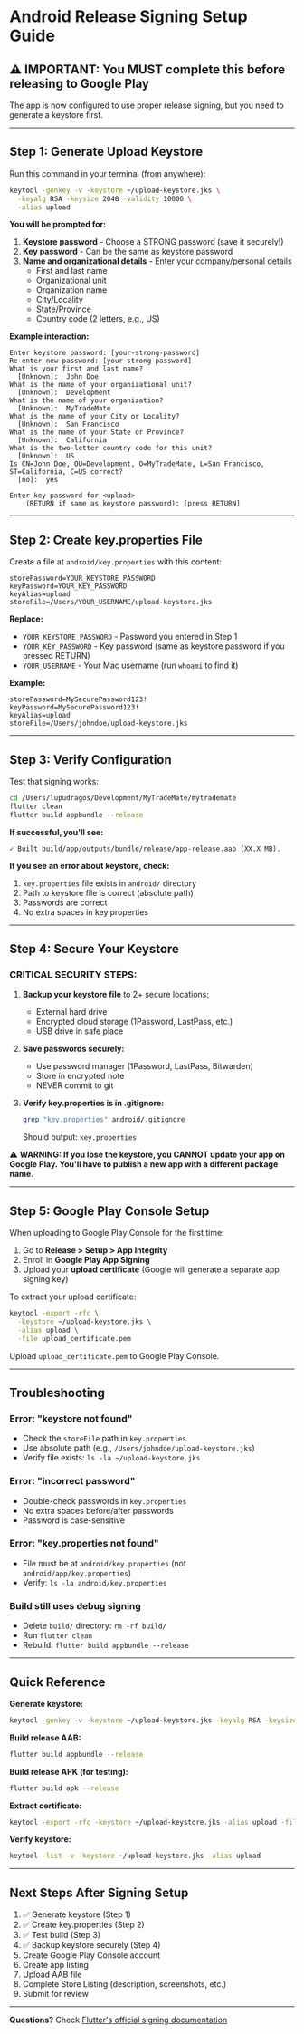 # Android Release Signing Setup Guide

## ⚠️ IMPORTANT: You MUST complete this before releasing to Google Play

The app is now configured to use proper release signing, but you need to generate a keystore first.

---

## Step 1: Generate Upload Keystore

Run this command in your terminal (from anywhere):

```bash
keytool -genkey -v -keystore ~/upload-keystore.jks \
  -keyalg RSA -keysize 2048 -validity 10000 \
  -alias upload
```

**You will be prompted for:**
1. **Keystore password** - Choose a STRONG password (save it securely!)
2. **Key password** - Can be the same as keystore password
3. **Name and organizational details** - Enter your company/personal details
   - First and last name
   - Organizational unit
   - Organization name
   - City/Locality
   - State/Province
   - Country code (2 letters, e.g., US)

**Example interaction:**
```
Enter keystore password: [your-strong-password]
Re-enter new password: [your-strong-password]
What is your first and last name?
  [Unknown]:  John Doe
What is the name of your organizational unit?
  [Unknown]:  Development
What is the name of your organization?
  [Unknown]:  MyTradeMate
What is the name of your City or Locality?
  [Unknown]:  San Francisco
What is the name of your State or Province?
  [Unknown]:  California
What is the two-letter country code for this unit?
  [Unknown]:  US
Is CN=John Doe, OU=Development, O=MyTradeMate, L=San Francisco, ST=California, C=US correct?
  [no]:  yes

Enter key password for <upload>
	(RETURN if same as keystore password): [press RETURN]
```

---

## Step 2: Create key.properties File

Create a file at `android/key.properties` with this content:

```properties
storePassword=YOUR_KEYSTORE_PASSWORD
keyPassword=YOUR_KEY_PASSWORD
keyAlias=upload
storeFile=/Users/YOUR_USERNAME/upload-keystore.jks
```

**Replace:**
- `YOUR_KEYSTORE_PASSWORD` - Password you entered in Step 1
- `YOUR_KEY_PASSWORD` - Key password (same as keystore password if you pressed RETURN)
- `YOUR_USERNAME` - Your Mac username (run `whoami` to find it)

**Example:**
```properties
storePassword=MySecurePassword123!
keyPassword=MySecurePassword123!
keyAlias=upload
storeFile=/Users/johndoe/upload-keystore.jks
```

---

## Step 3: Verify Configuration

Test that signing works:

```bash
cd /Users/lupudragos/Development/MyTradeMate/mytrademate
flutter clean
flutter build appbundle --release
```

**If successful, you'll see:**
```
✓ Built build/app/outputs/bundle/release/app-release.aab (XX.X MB).
```

**If you see an error about keystore, check:**
1. `key.properties` file exists in `android/` directory
2. Path to keystore file is correct (absolute path)
3. Passwords are correct
4. No extra spaces in key.properties

---

## Step 4: Secure Your Keystore

### CRITICAL SECURITY STEPS:

1. **Backup your keystore file** to 2+ secure locations:
   - External hard drive
   - Encrypted cloud storage (1Password, LastPass, etc.)
   - USB drive in safe place

2. **Save passwords securely:**
   - Use password manager (1Password, LastPass, Bitwarden)
   - Store in encrypted note
   - NEVER commit to git

3. **Verify key.properties is in .gitignore:**
   ```bash
   grep "key.properties" android/.gitignore
   ```
   Should output: `key.properties`

⚠️ **WARNING: If you lose the keystore, you CANNOT update your app on Google Play. You'll have to publish a new app with a different package name.**

---

## Step 5: Google Play Console Setup

When uploading to Google Play Console for the first time:

1. Go to **Release > Setup > App Integrity**
2. Enroll in **Google Play App Signing**
3. Upload your **upload certificate** (Google will generate a separate app signing key)

To extract your upload certificate:

```bash
keytool -export -rfc \
  -keystore ~/upload-keystore.jks \
  -alias upload \
  -file upload_certificate.pem
```

Upload `upload_certificate.pem` to Google Play Console.

---

## Troubleshooting

### Error: "keystore not found"
- Check the `storeFile` path in `key.properties`
- Use absolute path (e.g., `/Users/johndoe/upload-keystore.jks`)
- Verify file exists: `ls -la ~/upload-keystore.jks`

### Error: "incorrect password"
- Double-check passwords in `key.properties`
- No extra spaces before/after passwords
- Password is case-sensitive

### Error: "key.properties not found"
- File must be at `android/key.properties` (not `android/app/key.properties`)
- Verify: `ls -la android/key.properties`

### Build still uses debug signing
- Delete `build/` directory: `rm -rf build/`
- Run `flutter clean`
- Rebuild: `flutter build appbundle --release`

---

## Quick Reference

**Generate keystore:**
```bash
keytool -genkey -v -keystore ~/upload-keystore.jks -keyalg RSA -keysize 2048 -validity 10000 -alias upload
```

**Build release AAB:**
```bash
flutter build appbundle --release
```

**Build release APK (for testing):**
```bash
flutter build apk --release
```

**Extract certificate:**
```bash
keytool -export -rfc -keystore ~/upload-keystore.jks -alias upload -file upload_certificate.pem
```

**Verify keystore:**
```bash
keytool -list -v -keystore ~/upload-keystore.jks -alias upload
```

---

## Next Steps After Signing Setup

1. ✅ Generate keystore (Step 1)
2. ✅ Create key.properties (Step 2)
3. ✅ Test build (Step 3)
4. ✅ Backup keystore securely (Step 4)
5. Create Google Play Console account
6. Create app listing
7. Upload AAB file
8. Complete Store Listing (description, screenshots, etc.)
9. Submit for review

---

**Questions?** Check [Flutter's official signing documentation](https://docs.flutter.dev/deployment/android#signing-the-app)
